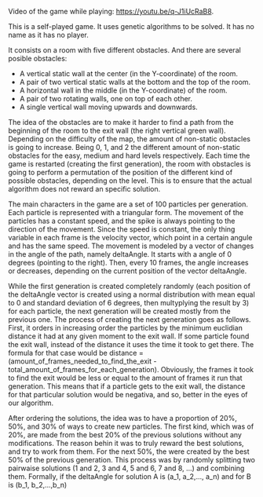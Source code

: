 Video of the game while playing: https://youtu.be/q-J1iUcRaB8.

This is a self-played game. It uses genetic algorithms to be solved. It has no name as it has no player.

It consists on a room with five different obstacles. And there are several posible obstacles:
-  A vertical static wall at the center (in the Y-coordinate) of the room.
-  A pair of two vertical static walls at the bottom and the top of the room.
-  A horizontal wall in the middle (in the Y-coordinate) of the room.
-  A pair of two rotating walls, one on top of each other.
-  A single vertical wall moving upwards and downwards.

The idea of the obstacles are to make it harder to find a path from the beginning of the room to the exit wall (the right vertical green wall). Depending on the difficulty of the map, the amount of non-static obstacles is going to increase. Being 0, 1, and 2 the different amount of non-static obstacles for the easy, medium and hard levels respectively. Each time the game is restarted (creating the first generation), the room with obstacles is going to perform a permutation of the position of the different kind of possible obstacles, depending on the level. This is to ensure that the actual algorithm does not reward an specific solution. 

The main characters in the game are a set of 100 particles per generation. Each particle is represented with a triangular form. The movement of the particles has a constant speed, and the spike is always pointing to the direction of the movement. Since the speed is constant, the only thing variable in each frame is the velocity vector, which point in a certain angule and has the same speed. The movement is modeled by a vector of changes in the angle of the path, namely deltaAngle. It starts with a angle of 0 degrees (pointing to the right). Then, every 10 frames, the angle increases or decreases, depending on the current position of the vector deltaAngle. 

While the first generation is created completely randomly (each position of the deltaAngle vector is created using a normal distribution with mean equal to 0 and standard deviation of 6 degrees, then multyplying the result by 3) for each particle, the next generation will be created mostly from the previous one. The process of creating the next generation goes as follows. First, it orders in increasing order the particles by the minimum euclidian distance it had at any given moment to the exit wall. If some particle found the exit wall, instead of the distance it uses the time it took to get there. The formula for that case would be distance = (amount_of_frames_needed_to_find_the_exit - total_amount_of_frames_for_each_generation). Obviously, the frames it took to find the exit would be less or equal to the amount of frames it run that generation. This means that if a particle gets to the exit wall, the distance for that particular solution would be negativa, and so, better in the eyes of our algorithm. 

After ordering the solutions, the idea was to have a proportion of 20%, 50%, and 30% of ways to create new particles. The first kind, which was of 20%, are made from the best 20% of the previous solutions without any modifications. The reason behin it was to truly reward the best solutions, and try to work from them. For the next 50%, the were created by the best 50% of the previous generation. This process was by randomly splitting two pairwaise solutions (1 and 2, 3 and 4, 5 and 6, 7 and 8, ...) and combining them. Formally, if the deltaAngle for solution A is (a_1, a_2,..., a_n) and for B is (b_1, b_2,...,b_n)
